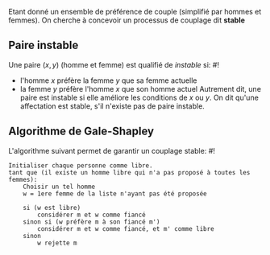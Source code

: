 Etant donné un ensemble de préférence de couple (simplifié par hommes et femmes). On cherche à concevoir un processus de couplage dit **stable**

## Paire instable
Une paire $(x, y)$ (homme et femme) est qualifié de *instable* si: #!

- l'homme $x$ préfère la femme $y$ que sa femme actuelle
- la femme $y$ préfère l'homme $x$ que son homme actuel
Autrement dit, une paire est instable si elle améliore les conditions de $x$ ou $y$. 
On dit qu'une affectation est stable, s'il n'existe pas de paire instable.

## Algorithme de Gale-Shapley
L'algorithme suivant permet de garantir un couplage stable: #!

```
Initialiser chaque personne comme libre.
tant que (il existe un homme libre qui n'a pas proposé à toutes les femmes): 
	Choisir un tel homme
	w = 1ere femme de la liste n'ayant pas été proposée

	si (w est libre)
		considérer m et w comme fiancé
	sinon si (w préfère m à son fiancé m')
		considérer m et w comme fiancé, et m' comme libre
	sinon
		w rejette m
		
```
